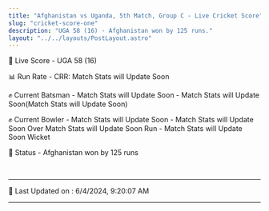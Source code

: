 ```yaml
---
title: "Afghanistan vs Uganda, 5th Match, Group C - Live Cricket Score"
slug: "cricket-score-one"
description: "UGA 58 (16) - Afghanistan won by 125 runs."
layout: "../../layouts/PostLayout.astro"
---
```


🔴 Live Score - UGA 58 (16)  

📊 Run Rate - CRR: Match Stats will Update Soon  

✊ Current Batsman - Match Stats will Update Soon - Match Stats will Update Soon(Match Stats will Update Soon)  

✊ Current Bowler - Match Stats will Update Soon - Match Stats will Update Soon Over Match Stats will Update Soon Run - Match Stats will Update Soon Wicket  

📑 Status - Afghanistan won by 125 runs

<br />

***

📝 Last Updated on : 6/4/2024, 9:20:07 AM

***

